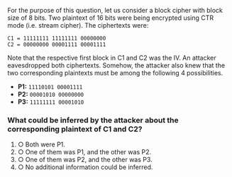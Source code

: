 For the purpose of this question, let us consider a block cipher with block size of 8 bits. Two plaintext of 16 bits were being encrypted using CTR mode (i.e. stream cipher). The ciphertexts were:

```
C1 = 11111111 11111111 00000000
C2 = 00000000 00001111 00001111
```

Note that the respective first block in C1 and C2 was the IV. An attacker eavesdropped both ciphertexts. Somehow, the attacker also knew that the two corresponding plaintexts must be among the following 4 possibilities.

- **P1:** `11110101 00001111`
- **P2:** `00001010 00000000`
- **P3:** `11111111 00001010`

### What could be inferred by the attacker about the corresponding plaintext of C1 and C2?
1. ○ Both were P1.  
2. ○ One of them was P1, and the other was P2.  
3. ○ One of them was P2, and the other was P3.  
4. ○ No additional information could be inferred.  
